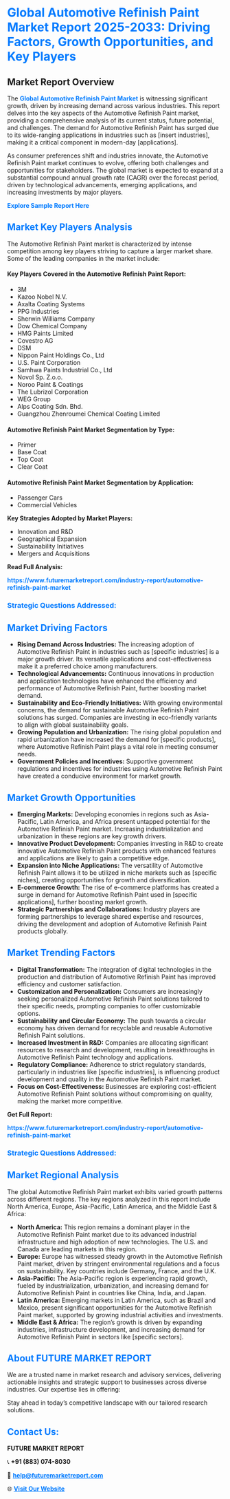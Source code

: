 <h1 style="color: #007BFF;">Global Automotive Refinish Paint Market Report 2025-2033: Driving Factors, Growth Opportunities, and Key Players</h1>

<section id="overview">
<h2>Market Report Overview</h2>
<p>The <a href="https://www.futuremarketreport.com/industry-report/automotive-refinish-paint-market" style="color: #007BFF; text-decoration: none;"><strong>Global Automotive Refinish Paint Market</strong></a> is witnessing significant growth, driven by increasing demand across various industries. This report delves into the key aspects of the Automotive Refinish Paint market, providing a comprehensive analysis of its current status, future potential, and challenges. The demand for Automotive Refinish Paint has surged due to its wide-ranging applications in industries such as [insert industries], making it a critical component in modern-day [applications].</p>
<p>As consumer preferences shift and industries innovate, the Automotive Refinish Paint market continues to evolve, offering both challenges and opportunities for stakeholders. The global market is expected to expand at a substantial compound annual growth rate (CAGR) over the forecast period, driven by technological advancements, emerging applications, and increasing investments by major players.</p>
</section>

<section id="overview">
<p><a href="https://www.futuremarketreport.com/request-sample/reportId=88361" style="color: #007BFF; text-decoration: none;"><strong>Explore Sample Report Here</strong></a></p>
</section>

<section id="key-players">
<h2 style="color: #007BFF;">Market Key Players Analysis</h2>
<p>The Automotive Refinish Paint market is characterized by intense competition among key players striving to capture a larger market share. Some of the leading companies in the market include:</p>
<h4>Key Players Covered in the Automotive Refinish Paint Report:</h4>
<ul><li>3M</li><li>Kazoo Nobel N.V.</li><li>Axalta Coating Systems</li><li>PPG Industries</li><li>Sherwin Williams Company</li><li>Dow Chemical Company</li><li>HMG Paints Limited</li><li>Covestro AG</li><li>DSM</li><li>Nippon Paint Holdings Co., Ltd</li><li>U.S. Paint Corporation</li><li>Samhwa Paints Industrial Co., Ltd</li><li>Novol Sp. Z.o.o.</li><li>Noroo Paint &amp; Coatings</li><li>The Lubrizol Corporation</li><li>WEG Group</li><li>Alps Coating Sdn. Bhd.</li><li>Guangzhou Zhenroumei Chemical Coating Limited</li></ul>
<h4>Automotive Refinish Paint Market Segmentation by Type:</h4>
<ul><li>Primer</li><li>Base Coat</li><li>Top Coat</li><li>Clear Coat</li></ul>

<h4>Automotive Refinish Paint Market Segmentation by Application:</h4>
<ul><li>Passenger Cars</li><li>Commercial Vehicles</li></ul>
<p><strong>Key Strategies Adopted by Market Players:</strong></p>
<ul>
<li>Innovation and R&D</li>
<li>Geographical Expansion</li>
<li>Sustainability Initiatives</li>
<li>Mergers and Acquisitions</li>
</ul>
</section>

<section>
<p><strong>Read Full Analysis: </strong></p><a href="https://www.futuremarketreport.com/industry-report/automotive-refinish-paint-market" style="color: #007BFF; text-decoration: none;"><strong>https://www.futuremarketreport.com/industry-report/automotive-refinish-paint-market</strong></a>
<h3 style="color: #007BFF;">Strategic Questions Addressed:</h3>
</section>

<section id="driving-factors">
<h2 style="color: #007BFF;">Market Driving Factors</h2>
<ul>
<li><strong>Rising Demand Across Industries:</strong> The increasing adoption of Automotive Refinish Paint in industries such as [specific industries] is a major growth driver. Its versatile applications and cost-effectiveness make it a preferred choice among manufacturers.</li>
<li><strong>Technological Advancements:</strong> Continuous innovations in production and application technologies have enhanced the efficiency and performance of Automotive Refinish Paint, further boosting market demand.</li>
<li><strong>Sustainability and Eco-Friendly Initiatives:</strong> With growing environmental concerns, the demand for sustainable Automotive Refinish Paint solutions has surged. Companies are investing in eco-friendly variants to align with global sustainability goals.</li>
<li><strong>Growing Population and Urbanization:</strong> The rising global population and rapid urbanization have increased the demand for [specific products], where Automotive Refinish Paint plays a vital role in meeting consumer needs.</li>
<li><strong>Government Policies and Incentives:</strong> Supportive government regulations and incentives for industries using Automotive Refinish Paint have created a conducive environment for market growth.</li>
</ul>
</section>

<section id="growth-opportunities">
<h2 style="color: #007BFF;">Market Growth Opportunities</h2>
<ul>
<li><strong>Emerging Markets:</strong> Developing economies in regions such as Asia-Pacific, Latin America, and Africa present untapped potential for the Automotive Refinish Paint market. Increasing industrialization and urbanization in these regions are key growth drivers.</li>
<li><strong>Innovative Product Development:</strong> Companies investing in R&D to create innovative Automotive Refinish Paint products with enhanced features and applications are likely to gain a competitive edge.</li>
<li><strong>Expansion into Niche Applications:</strong> The versatility of Automotive Refinish Paint allows it to be utilized in niche markets such as [specific niches], creating opportunities for growth and diversification.</li>
<li><strong>E-commerce Growth:</strong> The rise of e-commerce platforms has created a surge in demand for Automotive Refinish Paint used in [specific applications], further boosting market growth.</li>
<li><strong>Strategic Partnerships and Collaborations:</strong> Industry players are forming partnerships to leverage shared expertise and resources, driving the development and adoption of Automotive Refinish Paint products globally.</li>
</ul>
</section>

<section id="trending-factors">
<h2 style="color: #007BFF;">Market Trending Factors</h2>
<ul>
<li><strong>Digital Transformation:</strong> The integration of digital technologies in the production and distribution of Automotive Refinish Paint has improved efficiency and customer satisfaction.</li>
<li><strong>Customization and Personalization:</strong> Consumers are increasingly seeking personalized Automotive Refinish Paint solutions tailored to their specific needs, prompting companies to offer customizable options.</li>
<li><strong>Sustainability and Circular Economy:</strong> The push towards a circular economy has driven demand for recyclable and reusable Automotive Refinish Paint solutions.</li>
<li><strong>Increased Investment in R&D:</strong> Companies are allocating significant resources to research and development, resulting in breakthroughs in Automotive Refinish Paint technology and applications.</li>
<li><strong>Regulatory Compliance:</strong> Adherence to strict regulatory standards, particularly in industries like [specific industries], is influencing product development and quality in the Automotive Refinish Paint market.</li>
<li><strong>Focus on Cost-Effectiveness:</strong> Businesses are exploring cost-efficient Automotive Refinish Paint solutions without compromising on quality, making the market more competitive.</li>
</ul>
</section>

<section>
<p><strong>Get Full Report: </strong></p><a href="https://www.futuremarketreport.com/industry-report/automotive-refinish-paint-market" style="color: #007BFF; text-decoration: none;"><strong>https://www.futuremarketreport.com/industry-report/automotive-refinish-paint-market</strong></a>
<h3 style="color: #007BFF;">Strategic Questions Addressed:</h3>
</section>


<section id="regional-analysis">
<h2 style="color: #007BFF;">Market Regional Analysis</h2>
<p>The global Automotive Refinish Paint market exhibits varied growth patterns across different regions. The key regions analyzed in this report include North America, Europe, Asia-Pacific, Latin America, and the Middle East & Africa:</p>
<ul>
<li><strong>North America:</strong> This region remains a dominant player in the Automotive Refinish Paint market due to its advanced industrial infrastructure and high adoption of new technologies. The U.S. and Canada are leading markets in this region.</li>
<li><strong>Europe:</strong> Europe has witnessed steady growth in the Automotive Refinish Paint market, driven by stringent environmental regulations and a focus on sustainability. Key countries include Germany, France, and the U.K.</li>
<li><strong>Asia-Pacific:</strong> The Asia-Pacific region is experiencing rapid growth, fueled by industrialization, urbanization, and increasing demand for Automotive Refinish Paint in countries like China, India, and Japan.</li>
<li><strong>Latin America:</strong> Emerging markets in Latin America, such as Brazil and Mexico, present significant opportunities for the Automotive Refinish Paint market, supported by growing industrial activities and investments.</li>
<li><strong>Middle East & Africa:</strong> The region’s growth is driven by expanding industries, infrastructure development, and increasing demand for Automotive Refinish Paint in sectors like [specific sectors].</li>
</ul>
</section>

<footer>
<h2 style="color: #007BFF;">About FUTURE MARKET REPORT</h2>
<p>We are a trusted name in market research and advisory services, delivering actionable insights and strategic support to businesses across diverse industries. Our expertise lies in offering:</p>

<p>Stay ahead in today’s competitive landscape with our tailored research solutions.</p>

<h2 style="color: #007BFF;">Contact Us:</h2>
<p><strong>FUTURE MARKET REPORT</strong></p>
<p>📞 <strong>+91 (883) 074-8030</strong></p>
<p>📧 <strong><a href="mailto:help@futuremarketreport.com" style="color: #007BFF;">help@futuremarketreport.com</a></strong></p>
<p>🌐 <strong><a href="https://www.futuremarketreport.com/" style="color: #007BFF;">Visit Our Website</a></strong></p>
</footer>